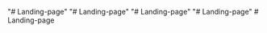 "# Landing-page" 
"# Landing-page" 
"# Landing-page" 
"# Landing-page" 
#   L a n d i n g - p a g e  
 